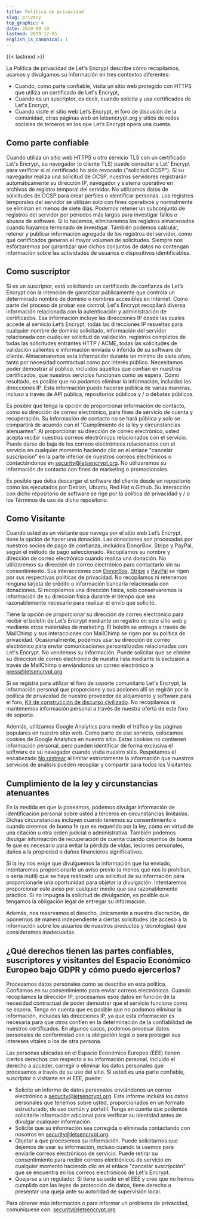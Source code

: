 ```yaml
---
title: Política de privacidad
slug: privacy
top_graphic: 4
date: 2019-09-19
lastmod: 2019-12-05
english_is_canonical: 1
---
```


{{< lastmod >}}

La Política de privacidad de Let's Encrypt describe cómo recopilamos, usamos y divulgamos su información en tres contextos diferentes:

* Cuando, como parte confiable, visita un sitio web protegido con HTTPS que utiliza un certificado de Let's Encrypt,
* Cuando es un suscriptor, es decir, cuando solicita y usa certificados de Let's Encrypt,
* Cuando visite el sitio web Let’s Encrypt, el foro de discusión de la comunidad, otras páginas web en letsencrypt.org y sitios de redes sociales de terceros en los que Let’s Encrypt opera una cuenta.

## Como parte confiable

Cuando utiliza un sitio web HTTPS u otro servicio TLS con un certificado Let's Encrypt, su navegador (o cliente TLS) puede consultar a Let’ Encrypt para verificar si el certificado ha sido revocado ("solicitud OCSP"). Si su navegador realiza una solicitud de OCSP, nuestros servidores registrarán automáticamente su dirección IP, navegador y sistema operativo en archivos de registro temporal del servidor. No utilizamos datos de solicitudes de OCSP para crear perfiles o identificar personas. Los registros temporales del servidor se utilizan solo con fines operativos y normalmente se eliminan en menos de siete días. Podemos retener un subconjunto de registros del servidor por períodos más largos para investigar fallos o abusos de software. Si lo hacemos, eliminaremos los registros almacenados cuando hayamos terminado de investigar. También podemos calcular, retener y publicar información agregada de los registros del servidor, como qué certificados generan el mayor volumen de solicitudes. Siempre nos esforzaremos por garantizar que dichos conjuntos de datos no contengan información sobre las actividades de usuarios o dispositivos identificables.

## Como suscriptor

Si es un suscriptor, está solicitando un certificado de confianza de Let’s Encrypt con la intención de garantizar públicamente que controla un determinado nombre de dominio o nombres accesibles en Internet. Como parte del proceso de probar ese control, Let's Encrypt recopilará diversa información relacionada con la autenticación y administración de certificados. Esa información incluye las direcciones IP desde las cuales accede al servicio Let’s Encrypt; todas las direcciones IP resueltas para cualquier nombre de dominio solicitado, información del servidor relacionada con cualquier solicitud de validación, registros completos de todas las solicitudes entrantes HTTP / ACME, todas las solicitudes de validación salientes e información enviada o inferida de su software de cliente. Almacenaremos esta información durante un mínimo de siete años, tanto por necesidad contractual como por interés público. Necesitamos poder demostrar al público, incluidos aquellos que confían en nuestros certificados, que nuestros servicios funcionan como se espera. Como resultado, es posible que no podamos eliminar la información, incluidas las direcciones IP. Esta información puede hacerse pública de varias maneras, incluso a través de API pública, repositorios públicos y / o debates públicos.

Es posible que tenga la opción de proporcionar información de contacto, como su dirección de correo electrónico, para fines de servicio de cuenta y recuperación. Su información de contacto no se hará pública y solo se compartirá de acuerdo con el “Cumplimiento de la ley y circunstancias atenuantes”. Al proporcionar su dirección de correo electrónico, usted acepta recibir nuestros correos electrónicos relacionados con el servicio. Puede darse de baja de los correos electrónicos relacionados con el servicio en cualquier momento haciendo clic en el enlace "cancelar suscripción" en la parte inferior de nuestros correos electrónicos o contactándonos en [security@letsencrypt.org](mailto:security@letsencrypt.org). No utilizaremos su información de contacto con fines de marketing o promocionales.

Es posible que deba descargar el software del cliente desde un repositorio como los ejecutados por Debian, Ubuntu, Red Hat o Github. Su interacción con dicho repositorio de software se rige por la política de privacidad y / o los Términos de uso de dicho repositorio.

## Como Visitante

Cuando usted es un visitante que navega por el sitio web Let’s Encrypt, tiene la opción de hacer una donación. Las donaciones son procesadas por nuestros socios de pago de confianza, incluidos DonorBox, Stripe y PayPal, según el método de pago seleccionado. Recopilamos su nombre y dirección de correo electrónico cuando realiza una donación. No utilizaremos su dirección de correo electrónico para contactarlo sin su consentimiento. Sus interacciones con [DonorBox](https://donorbox.org/privacy), [Stripe](https://stripe.com/privacy/) y [PayPal](https://www.paypal.com/us/webapps/mpp/ua/privacy-full) se rigen por sus respectivas políticas de privacidad. No recopilamos ni retenemos ninguna tarjeta de crédito o información bancaria relacionada con donaciones. Si recopilamos una dirección física, solo conservaremos la información de su dirección física durante el tiempo que sea razonablemente necesario para realizar el envío que solicitó.

Tiene la opción de proporcionar su dirección de correo electrónico para recibir el boletín de Let’s Encrypt mediante un registro en este sitio web y mediante otros materiales de marketing. El boletín se entrega a través de MailChimp y sus interacciones con MailChimp se rigen por su política de privacidad. Ocasionalmente, podemos usar su dirección de correo electrónico para enviar comunicaciones personalizadas relacionadas con Let's Encrypt. No vendemos su información. Puede solicitar que se elimine su dirección de correo electrónico de nuestra lista mediante la exclusión a través de MailChimp o enviándonos un correo electrónico a [press@letsencrypt.org](mailto:press@letsencrypt.org)

Si se registra para utilizar el foro de soporte comunitario Let's Encrypt, la información personal que proporcione y sus acciones allí se regirán por la política de privacidad de nuestro proveedor de alojamiento y software para el foro, [Kit de construcción de discurso civilizado](https://www.discourse.org/privacy). No recopilamos ni mantenemos información personal a través de nuestra oferta de este foro de soporte.

Además, utilizamos Google Analytics para medir el tráfico y las páginas populares en nuestro sitio web. Como parte de ese servicio, colocamos cookies de Google Analytics en nuestro sitio. Estas cookies no contienen información personal, pero pueden identificar de forma exclusiva el software de su navegador cuando visita  nuestro sitio. Respetamos el encabezado [No rastrear](http://donottrack.us/) al limitar estrictamente la información que nuestros servicios de análisis pueden recopilar y compartir para todos los Visitantes.

## Cumplimiento de la ley y circunstancias atenuantes

En la medida en que la poseamos, podemos divulgar información de identificación personal sobre usted a terceros en circunstancias limitadas. Dichas circunstancias incluyen cuando tenemos su consentimiento o cuando creemos de buena fe que es requerido por la ley, como en virtud de una citación u otra orden judicial o administrativa. También podemos divulgar información de recuperación de cuenta cuando creamos de buena fe que es necesario para evitar la pérdida de vidas, lesiones personales, daños a la propiedad o daños financieros significativos.

Si la ley nos exige que divulguemos la información que ha enviado, intentaremos proporcionarle un aviso previo (a menos que nos lo prohíban, o sería inútil) que se haya realizado una solicitud de su información para proporcionarle una oportunidad para objetar la divulgación. Intentaremos proporcionar este aviso por cualquier medio que sea razonablemente práctico. Si no impugna la solicitud de divulgación, es posible que tengamos la obligación legal de entregar su información.

Además, nos reservamos el derecho, únicamente a nuestra discreción, de oponernos de manera independiente a ciertas solicitudes (de acceso a la información sobre los usuarios de nuestros productos y tecnologías) que consideramos inadecuadas.

## ¿Qué derechos tienen las partes confiables, suscriptores y visitantes del Espacio Económico Europeo bajo GDPR y cómo puedo ejercerlos?

Procesamos datos personales como se describe en esta política. Confiamos en su consentimiento para enviar correos electrónicos. Cuando recopilamos la dirección IP, procesamos esos datos en función de la necesidad contractual de poder demostrar que el servicio funciona como se espera. Tenga en cuenta que es posible que no podamos eliminar la información, incluidas las direcciones IP, ya que esta información es necesaria para que otros confíen en la determinación de la confiabilidad de nuestros certificados. En algunos casos, podemos procesar datos personales de conformidad con la obligación legal o para proteger sus intereses vitales o los de otra persona.

Las personas ubicadas en el Espacio Económico Europeo (EEE) tienen ciertos derechos con respecto a su información personal, incluido el derecho a acceder, corregir o eliminar los datos personales que procesamos a través de su uso del sitio. Si usted es una parte confiable, suscriptor o visitante en el EEE, puede:

* Solicite un informe de datos personales enviándonos un correo electrónico a security@letsencrypt.org. Este informe incluirá los datos personales que tenemos sobre usted, proporcionados en un formato estructurado, de uso común y portátil. Tenga en cuenta que podemos solicitarle información adicional para verificar su identidad antes de divulgar cualquier información.
* Solicite que su información sea corregida o eliminada contactando con nosotros en security@letsencrypt.org.
* Objetar a que procesemos su información. Puede solicitarnos que dejemos de usar su información, incluso cuando la usemos para enviarle correos electrónicos de servicio. Puede retirar su consentimiento para recibir correos electrónicos de servicio en cualquier momento haciendo clic en el enlace "cancelar suscripción" que se encuentra en los correos electrónicos de Let's Encrypt.
* Quejarse a un regulador. Si tiene su sede en el EEE y cree que no hemos cumplido con las leyes de protección de datos, tiene derecho a presentar una queja ante su autoridad de supervisión local.

Para obtener más información o para informar un problema de privacidad, comuníquese con: [security@letsencrypt.org](mailto:security@letsencrypt.org)
